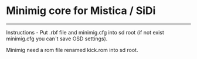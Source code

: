 # Minimig core for Mistica / SiDi
---------------------------------

Instructions - Put .rbf file and minimig.cfg into sd root (if not exist minimig.cfg you can´t save OSD settings).

Minimig need a rom file renamed kick.rom into sd root.
